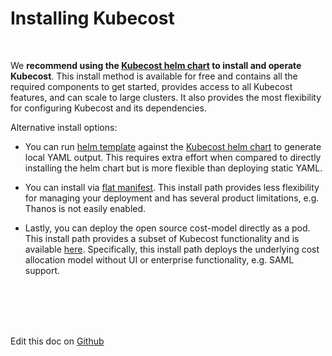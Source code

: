 Installing Kubecost
===================

<br/>

We **recommend using the [Kubecost helm chart](http://kubecost.com/install) to install and operate Kubecost**. This install method is available for free and contains all the required components to get started, provides access to all Kubecost features, and can scale to large clusters. It also provides the most flexibility for configuring Kubecost and its dependencies.

Alternative install options:

* You can run [helm template](https://helm.sh/docs/helm/helm_template/) against the [Kubecost helm chart](http://kubecost.com/install) to generate local YAML output. This requires extra effort when compared to directly installing the helm chart but is more flexible than deploying static YAML.

* You can install via [flat manifest](https://github.com/kubecost/cost-analyzer-helm-chart/blob/master/README.md#manifest). This install path provides less flexibility for managing your deployment and has several product limitations, e.g. Thanos is not easily enabled.

* Lastly, you can deploy the open source cost-model directly as a pod. This install path provides a subset of Kubecost functionality and is available [here](https://github.com/kubecost/cost-model/blob/master/deploying-as-a-pod.md). Specifically, this install path deploys the underlying cost allocation model without UI or enterprise functionality, e.g. SAML support. 

<br/><br/>
<br/><br/>

Edit this doc on [Github](https://github.com/kubecost/docs/blob/master/install.md)

<!--- {"article":"4407601821207","section":"4402815636375","permissiongroup":"1500001277122"} --->